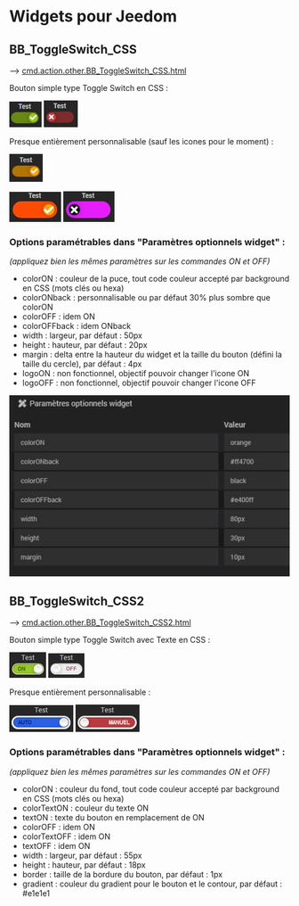 # Widgets pour Jeedom

## BB_ToggleSwitch_CSS

--> <a href="https://github.com/biggranben/BB_Widget/blob/main/dashboard/cmd.action.other.BB_ToggleSwitch_CSS.html">cmd.action.other.BB_ToggleSwitch_CSS.html</a>

Bouton simple type Toggle Switch en CSS :

![Alt text](doc/images/BB_ToggleSwitch_CSS_on.jpg?raw=true "ON")
![Alt text](doc/images/BB_ToggleSwitch_CSS_off.jpg?raw=true "OFF")

Presque entièrement personnalisable (sauf les icones pour le moment) :

![Alt text](doc/images/BB_ToggleSwitch_CSS_orange.jpg?raw=true "Orange")

![Alt text](doc/images/BB_ToggleSwitch_CSS_persoON.jpg?raw=true "Perso ON")
![Alt text](doc/images/BB_ToggleSwitch_CSS_persoOFF.jpg?raw=true "Perso OFF")

### Options paramétrables dans "Paramètres optionnels widget" :
*(appliquez bien les mêmes paramètres sur les commandes ON et OFF)*

- colorON : couleur de la puce, tout code couleur accepté par background en CSS (mots clés ou hexa)
- colorONback : personnalisable ou par défaut 30% plus sombre que colorON
- colorOFF : idem ON
- colorOFFback : idem ONback
- width : largeur, par défaut : 50px
- height : hauteur, par défaut : 20px
- margin : delta entre la hauteur du widget et la taille du bouton (défini la taille du cercle), par défaut : 4px
- logoON : non fonctionnel, objectif pouvoir changer l'icone ON
- logoOFF : non fonctionnel, objectif pouvoir changer l'icone OFF

![Alt text](doc/images/BB_ToggleSwitch_CSS_perso.jpg?raw=true "Param")

## BB_ToggleSwitch_CSS2

--> <a href="https://github.com/biggranben/BB_Widget/blob/main/dashboard/cmd.action.other.BB_ToggleSwitch_CSS2.html">cmd.action.other.BB_ToggleSwitch_CSS2.html</a>

Bouton simple type Toggle Switch avec Texte en CSS :

![Alt text](doc/images/BB_ToggleSwitch_CSS2_on.jpg?raw=true "ON")
![Alt text](doc/images/BB_ToggleSwitch_CSS2_off.jpg?raw=true "OFF")

Presque entièrement personnalisable :

![Alt text](doc/images/BB_ToggleSwitch_CSS2_persoON.jpg?raw=true "Perso ON")
![Alt text](doc/images/BB_ToggleSwitch_CSS2_persoOFF.jpg?raw=true "Perso OFF")

### Options paramétrables dans "Paramètres optionnels widget" :
*(appliquez bien les mêmes paramètres sur les commandes ON et OFF)*

- colorON : couleur du fond, tout code couleur accepté par background en CSS (mots clés ou hexa)
- colorTextON : couleur du texte ON
- textON : texte du bouton en remplacement de ON
- colorOFF : idem ON
- colorTextOFF : idem ON
- textOFF : idem ON
- width : largeur, par défaut : 55px
- height : hauteur, par défaut : 18px
- border : taille de la bordure du bouton, par défaut : 1px
- gradient : couleur du gradient pour le bouton et le contour, par défaut : #e1e1e1
